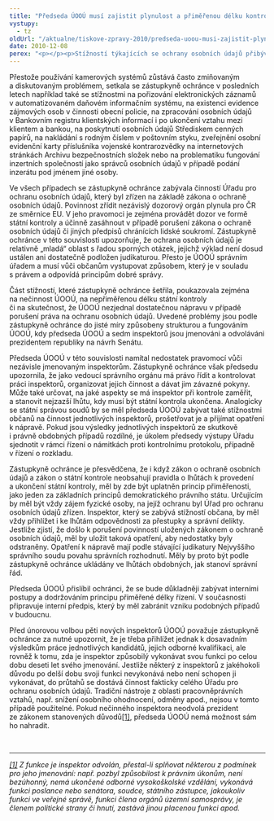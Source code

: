 ```yaml
---
title: "Předseda ÚOOÚ musí zajistit plynulost a přiměřenou délku kontrol"
vystupy:
  - tz
oldUrl: "/aktualne/tiskove-zpravy-2010/predseda-uoou-musi-zajistit-plynulost-a-primerenou-delku-kontrol"
date: 2010-12-08
perex: "<p></p><p>Stížností týkajících se ochrany osobních údajů přibývá, jak si lidé stále více uvědomují nutnost chránit své soukromí. I když tato oblast nepatří v činnosti ochránce k nejobsáhlejší, rozvoj moderních technologií a sdílení stále většího množství informací vede lidi k větší opatrnosti a k vyšším nárokům na zabezpečení přístupů k citlivým osobním údajům. Zatímco před deseti lety bychom např. číslo mobilního telefonu, profil DNA, IP adresu, strukturu sítnice či geometrii ruky za osobní údaje nepovažovali, dnes takovými údaji jsou a mají svůj vlastní režim ochrany.</p>"
---
```


<!-- imported from the old website -->

<p>Přestože používání kamerových systémů zůstává často zmiňovaným a diskutovaným problémem, setkala se zástupkyně ochránce v posledních letech například také se stížnostmi na pořizování elektronických záznamů v automatizovaném daňovém informačním systému, na existenci evidence zájmových osob v činnosti obecní policie, na zpracování osobních údajů v Bankovním registru klientských informací i po ukončení vztahu mezi klientem a bankou, na poskytnutí osobních údajů Střediskem cenných papírů, na nakládání s rodným číslem v poštovním styku, zveřejnění osobní evidenční karty příslušníka vojenské kontrarozvědky na internetových stránkách Archivu bezpečnostních složek nebo na problematiku fungování inzertních společností jako správců osobních údajů v případě podání inzerátu pod jménem jiné osoby. </p><p>Ve všech případech se zástupkyně ochránce zabývala činností Úřadu pro ochranu osobních údajů, který byl zřízen na základě zákona o ochraně osobních údajů. Povinnost zřídit nezávislý dozorový orgán plynula pro ČR ze směrnice EU. V jeho pravomoci je zejména provádět dozor ve formě státní kontroly a účinně zasáhnout v případě porušení zákona o ochraně osobních údajů či jiných předpisů chránících lidské soukromí. Zástupkyně ochránce v této souvislosti upozorňuje, že ochrana osobních údajů je relativně „mladá“ oblast s řadou sporných otázek, jejichž výklad není dosud ustálen ani dostatečně podložen judikaturou. Přesto je ÚOOÚ správním úřadem a musí vůči občanům vystupovat způsobem, který je v souladu s právem a odpovídá principům dobré správy.</p><p>Část stížností, které zástupkyně ochránce šetřila, poukazovala zejména na nečinnost ÚOOÚ, na nepřiměřenou délku státní kontroly či na skutečnost, že ÚOOÚ nezjednal dostatečnou nápravu v případě porušení práva na ochranu osobních údajů. Uvedené problémy jsou podle zástupkyně ochránce do jisté míry způsobeny strukturou a fungováním ÚOOÚ, kdy předseda ÚOOÚ a sedm inspektorů jsou jmenováni a odvoláváni prezidentem republiky na návrh Senátu. </p><p>Předseda ÚOOÚ v této souvislosti namítal nedostatek pravomocí vůči nezávisle jmenovaným inspektorům. Zástupkyně ochránce však předsedu upozornila, že jako vedoucí správního orgánu má právo řídit a kontrolovat práci inspektorů, organizovat jejich činnost a dávat jim závazné pokyny. Může také určovat, na jaké aspekty se má inspektor při kontrole zaměřit, a stanovit nejzazší lhůtu, kdy musí být státní kontrola ukončena. Analogicky se státní správou soudů by se měl předseda ÚOOÚ zabývat také stížnostmi občanů na činnost jednotlivých inspektorů, prošetřovat je a přijímat opatření k nápravě. Pokud jsou výsledky jednotlivých inspektorů ze skutkově i právně obdobných případů rozdílné, je úkolem předsedy výstupy Úřadu sjednotit v rámci řízení o námitkách proti kontrolnímu protokolu, případně v řízení o rozkladu.</p><p>Zástupkyně ochránce je přesvědčena, že i když zákon o ochraně osobních údajů a zákon o státní kontrole neobsahují pravidla o lhůtách k provedení a ukončení státní kontroly, měl by zde být uplatněn princip přiměřenosti, jako jeden za základních principů demokratického právního státu. Určujícím by měl být vždy zájem fyzické osoby, na jejíž ochranu byl Úřad pro ochranu osobních údajů zřízen. Inspektor, který se zabývá stížností občana, by měl vždy přihlížet i ke lhůtám odpovědnosti za přestupky a správní delikty. Jestliže zjistí, že došlo k porušení povinností uložených zákonem o ochraně osobních údajů, měl by uložit taková opatření, aby nedostatky byly odstraněny. Opatření k nápravě mají podle stávající judikatury Nejvyššího správního soudu povahu správních rozhodnutí. Měly by proto být podle zástupkyně ochránce ukládány ve lhůtách obdobných, jak stanoví správní řád.</p><p>Předseda ÚOOÚ přislíbil ochránci, že se bude důkladněji zabývat interními postupy a dodržováním principu přiměřené délky řízení. V současnosti připravuje interní předpis, který by měl zabránit vzniku podobných případů v budoucnu. </p><p>Před únorovou volbou pěti nových inspektorů ÚOOÚ považuje zástupkyně ochránce za nutné upozornit, že je třeba přihlížet jednak k dosavadním výsledkům práce jednotlivých kandidátů, jejich odborné kvalifikaci, ale rovněž k tomu, zda je inspektor způsobilý vykonávat svou funkci po celou dobu deseti let svého jmenování. Jestliže některý z inspektorů z jakéhokoli důvodu po delší dobu svoji funkci nevykonává nebo není schopen ji vykonávat, do průtahů se dostává činnost fakticky celého Úřadu pro ochranu osobních údajů. Tradiční nástroje z oblasti pracovněprávních vztahů, např. snížení osobního ohodnocení, odměny apod., nejsou v tomto případě použitelné. Pokud nečinného inspektora neodvolá prezident ze zákonem stanovených důvodů<a href="typo3/#_ftn1" style="mso-footnote-id: ftn1" name="_ftnref1">[1]</a>, předseda ÚOOÚ nemá možnost sám ho nahradit. </p><br /><hr /><p><a href="typo3/#_ftnref1" style="mso-footnote-id: ftn1" name="_ftn1"><em>[1]</em></a><em> Z funkce je inspektor odvolán, přestal-li splňovat některou z podmínek pro jeho jmenování: např. pozbyl způsobilost k právním úkonům, není bezúhonný, nemá ukončené odborné vysokoškolské vzdělání, vykonává funkci poslance nebo senátora, soudce, státního zástupce, jakoukoliv funkci ve veřejné správě, funkci člena orgánů územní samosprávy, je členem politické strany či hnutí, zastává jinou placenou funkci apod.</em></p>
